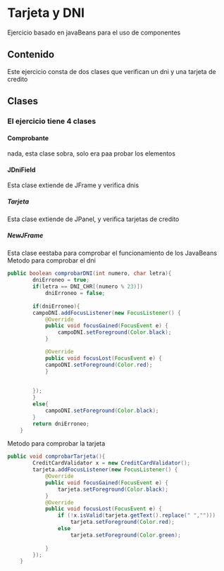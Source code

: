 # Tarjeta y DNI
Ejercicio basado en javaBeans para el uso de componentes
## Contenido

Este ejercicio consta de dos clases que verifican un dni y una tarjeta de credito


## Clases
### El ejercicio tiene 4 clases
#### Comprobante
nada, esta clase sobra, solo era paa probar los elementos
#### JDniField
Esta clase extiende de JFrame y verifica dnis
##### Tarjeta
Esta clase extiende de JPanel, y verifica tarjetas de credito
##### NewJFrame
Esta clase eestaba para comprobar el funcionamiento de los JavaBeans
Metodo para comprobar el dni
```Java
public boolean comprobarDNI(int numero, char letra){
        dniErroneo = true;
        if(letra == DNI_CHR[(numero % 23)])
            dniErroneo = false;
        
        if(dniErroneo){
        campoDNI.addFocusListener(new FocusListener() {
            @Override
            public void focusGained(FocusEvent e) {
                campoDNI.setForeground(Color.black);
            }

            @Override
            public void focusLost(FocusEvent e) {
            campoDNI.setForeground(Color.red);
            }
            
            
        }); 
        }
        else{
            campoDNI.setForeground(Color.black);
        }
        return dniErroneo;
    }
```
Metodo para comprobar la tarjeta
```Java
public void comprobarTarjeta(){
        CreditCardValidator x = new CreditCardValidator();
        tarjeta.addFocusListener(new FocusListener() {
            @Override
            public void focusGained(FocusEvent e) {
                tarjeta.setForeground(Color.black);
            }
            @Override
            public void focusLost(FocusEvent e) {
                if (!x.isValid(tarjeta.getText().replace(" ",""))) 
                    tarjeta.setForeground(Color.red);
                else
                    tarjeta.setForeground(Color.green);
                
            }
        });
    }
```
